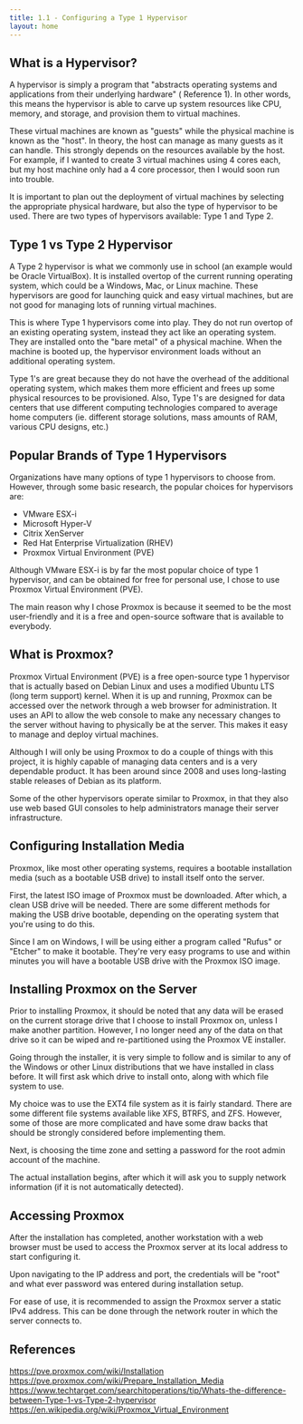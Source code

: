 ```yaml
---
title: 1.1 - Configuring a Type 1 Hypervisor
layout: home
---
```


## What is a Hypervisor?
A hypervisor is simply a program that "abstracts operating systems and applications from their underlying hardware" ( Reference 1). In other words, this means the hypervisor is able to carve up system resources like CPU, memory, and storage, and provision them to virtual machines.

These virtual machines are known as "guests" while the physical machine is known as the "host". In theory, the host can manage as many guests as it can handle. This strongly depends on the resources available by the host. For example, if I wanted to create 3 virtual machines using 4 cores each, but my host machine only had a 4 core processor, then I would soon run into trouble.

It is important to plan out the deployment of virtual machines by selecting the appropriate physical hardware, but also the type of hypervisor to be used. There are two types of hypervisors available: Type 1 and Type 2.

## Type 1 vs Type 2 Hypervisor
A Type 2 hypervisor is what we commonly use in school (an example would be Oracle VirtualBox). It is installed overtop of the current running operating system, which could be a Windows, Mac, or Linux machine. These hypervisors are good for launching quick and easy virtual machines, but are not good for managing lots of running virtual machines.

This is where Type 1 hypervisors come into play. They do not run overtop of an existing operating system, instead they act like an operating system. They are installed onto the "bare metal" of a physical machine. When the machine is booted up, the hypervisor environment loads without an additional operating system.

Type 1's are great because they do not have the overhead of the additional operating system, which makes them more efficient and frees up some physical resources to be provisioned. Also, Type 1's are designed for data centers that use different computing technologies compared to average home computers (ie. different storage solutions, mass amounts of RAM, various CPU designs, etc.)

## Popular Brands of Type 1 Hypervisors
Organizations have many options of type 1 hypervisors to choose from. However, through some basic research, the popular choices for hypervisors are:
- VMware ESX-i
- Microsoft Hyper-V
- Citrix XenServer
- Red Hat Enterprise Virtualization (RHEV)
- Proxmox Virtual Environment (PVE)

Although VMware ESX-i is by far the most popular choice of type 1 hypervisor, and can be obtained for free for personal use, I chose to use Proxmox Virtual Environment (PVE).

The main reason why I chose Proxmox is because it seemed to be the most user-friendly and it is a free and open-source software that is available to everybody.

## What is Proxmox?
Proxmox Virtual Environment (PVE) is a free open-source type 1 hypervisor that is actually based on Debian Linux and uses a modified Ubuntu LTS (long term support) kernel. When it is up and running, Proxmox can be accessed over the network through a web browser for administration. It uses an API to allow the web console to make any necessary changes to the server without having to physically be at the server. This makes it easy to manage and deploy virtual machines.

Although I will only be using Proxmox to do a couple of things with this project, it is highly capable of managing data centers and is a very dependable product. It has been around since 2008 and uses long-lasting stable releases of Debian as its platform.

Some of the other hypervisors operate similar to Proxmox, in that they also use web based GUI consoles to help administrators manage their server infrastructure.

## Configuring Installation Media
Proxmox, like most other operating systems, requires a bootable installation media (such as a bootable USB drive) to install itself onto the server.

First, the latest ISO image of Proxmox must be downloaded. After which, a clean USB drive will be needed. There are some different methods for making the USB drive bootable, depending on the operating system that you're using to do this.

Since I am on Windows, I will be using either a program called "Rufus" or "Etcher" to make it bootable. They're very easy programs to use and within minutes you will have a bootable USB drive with the Proxmox ISO image.

## Installing Proxmox on the Server
Prior to installing Proxmox, it should be noted that any data will be erased on the current storage drive that I choose to install Proxmox on, unless I make another partition. However, I no longer need any of the data on that drive so it can be wiped and re-partitioned using the Proxmox VE installer.

Going through the installer, it is very simple to follow and is similar to any of the Windows or other Linux distributions that we have installed in class before. It will first ask which drive to install onto, along with which file system to use. 

My choice was to use the EXT4 file system as it is fairly standard. There are some different file systems available like XFS, BTRFS, and ZFS. However, some of those are more complicated and have some draw backs that should be strongly considered before implementing them.

Next, is choosing the time zone and setting a password for the root admin account of the machine.

The actual installation begins, after which it will ask you to supply network information (if it is not automatically detected).

## Accessing Proxmox
After the installation has completed, another workstation with a web browser must be used to access the Proxmox server at its local address to start configuring it.

Upon navigating to the IP address and port, the credentials will be "root" and what ever password was entered during installation setup.

For ease of use, it is recommended to assign the Proxmox server a static IPv4 address. This can be done through the network router in which the server connects to.

## References
https://pve.proxmox.com/wiki/Installation
https://pve.proxmox.com/wiki/Prepare_Installation_Media
https://www.techtarget.com/searchitoperations/tip/Whats-the-difference-between-Type-1-vs-Type-2-hypervisor
https://en.wikipedia.org/wiki/Proxmox_Virtual_Environment